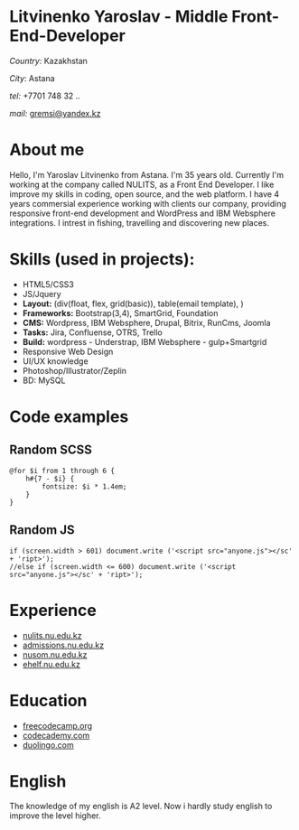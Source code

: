 # Litvinenko Yaroslav - Middle Front-End-Developer
*Country*: Kazakhstan

*City*: Astana

*tel:* +7701 748 32 ..

*mail:* <gremsi@yandex.kz>

# About me 
Hello, 
I'm Yaroslav Litvinenko from Astana. I'm 35 years old. 
Currently I'm working at the company called NULITS, as a Front End Developer. 
I like improve my skills in coding, open source, and the web platform. 
I have 4 years commersial experience working with clients our company, providing responsive front-end development and WordPress and IBM Websphere integrations.
I intrest in fishing, travelling and discovering new places.

# Skills (used in projects):
 - HTML5/CSS3
 - JS/Jquery
 - **Layout:** (div(float, flex, grid(basic)), table(email template), )
 - **Frameworks:** Bootstrap(3,4), SmartGrid, Foundation
 - **CMS:** Wordpress, IBM Websphere, Drupal, Bitrix, RunCms, Joomla
 - **Tasks:** Jira, Confluense, OTRS, Trello
 - **Build:** wordpress - Understrap, IBM Websphere - gulp+Smartgrid
 - Responsive Web Design
 - UI/UX knowledge  
 - Photoshop/Illustrator/Zeplin
 - BD: MySQL


# Code examples
## Random SCSS
```
@for $i from 1 through 6 {
    h#{7 - $i} {
        fontsize: $i * 1.4em;
    }
}
``` 
## Random JS

```
if (screen.width > 601) document.write ('<script src="anyone.js"></sc' + 'ript>');
//else if (screen.width <= 600) document.write ('<script src="anyone.js"></sc' + 'ript>'); 
```
 
# Experience
* [nulits.nu.edu.kz](https://nulits.nu.edu.kz/)
* [admissions.nu.edu.kz](https://admissions.nu.edu.kz/wps/portal)
* [nusom.nu.edu.kz](https://nusom.nu.edu.kz/)
* [ehelf.nu.edu.kz](https://ehelf.nu.edu.kz/)

# Education
* [freecodecamp.org](https://www.freecodecamp.org/fccd3634fe2-acea-451e-b055-c3670e85b527)
* [codecademy.com](https://www.codecademy.com/2warnok)
* [duolingo.com](https://www.duolingo.com/fVj96)

# English
The knowledge of my english is A2 level. Now i hardly study english to improve the level higher.

